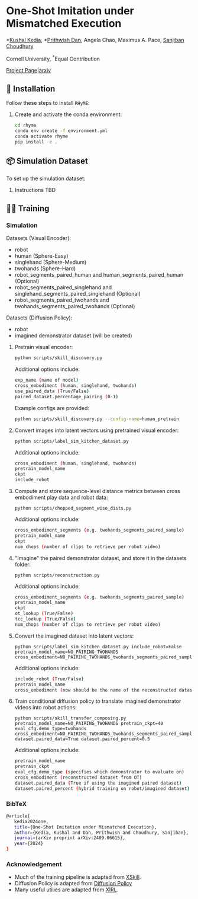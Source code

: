 # One-Shot Imitation under Mismatched Execution

*[Kushal Kedia](https://kushal2000.github.io/),  *[Prithwish Dan](https://pdan101.github.io/), Angela Chao, Maximus A. Pace, [Sanjiban Choudhury](https://sanjibanc.github.io/)

<sup></sup>Cornell University, <sup>*</sup>Equal Contribution

[Project Page](https://portal-cornell.github.io/rhyme/)|[arxiv](https://arxiv.org/pdf/2409.06615)


## 🚀 Installation

Follow these steps to install `RHyME`:

1. Create and activate the conda environment:
   ```bash
   cd rhyme
   conda env create -f environment.yml
   conda activate rhyme
   pip install -e . 
   ```

## 📦 Simulation Dataset

To set up the simulation dataset:

1. Instructions TBD

## 🚴‍♂️ Training

### Simulation

Datasets (Visual Encoder):
- robot 
- human (Sphere-Easy)
- singlehand (Sphere-Medium)
- twohands (Sphere-Hard)
- robot_segments_paired_human and human_segments_paired_human (Optional)
- robot_segments_paired_singlehand and singlehand_segments_paired_singlehand (Optional)
- robot_segments_paired_twohands and twohands_segments_paired_twohands (Optional)

Datasets (Diffusion Policy):
- robot
- imagined demonstrator dataset (will be created)


1. Pretrain visual encoder:
   ```bash
   python scripts/skill_discovery.py
   ```
   Additional options include:
   ```bash
   exp_name (name of model)
   cross_embodiment (human, singlehand, twohands)
   use_paired_data (True/False)
   paired_dataset.percentage_pairing (0-1)
   ```
   Example configs are provided:
   ```bash
   python scripts/skill_discovery.py --config-name=human_pretrain
   ```
2. Convert images into latent vectors using pretrained visual encoder: 
   ```bash
   python scripts/label_sim_kitchen_dataset.py
   ```
   Additional options include:
   ```bash
   cross_embodiment (human, singlehand, twohands)
   pretrain_model_name
   ckpt
   include_robot
   ```
3. Compute and store sequence-level distance metrics between cross embodiment play data and robot data:
   ```
   python scripts/chopped_segment_wise_dists.py
   ``` 
   Additional options include:
   ```bash
   cross_embodiment_segments (e.g. twohands_segments_paired_sample)
   pretrain_model_name
   ckpt 
   num_chops (number of clips to retrieve per robot video)
   ```
4. "Imagine" the paired demonstrator dataset, and store it in the datasets folder:
   ```
   python scripts/reconstruction.py
   ```
   Additional options include:
   ```bash
   cross_embodiment_segments (e.g. twohands_segments_paired_sample)
   pretrain_model_name
   ckpt 
   ot_lookup (True/False)
   tcc_lookup (True/False)
   num_chops (number of clips to retrieve per robot video)
   ```
5. Convert the imagined dataset into latent vectors:
   ```
   python scripts/label_sim_kitchen_dataset.py include_robot=False pretrain_model_name=NO_PAIRING_TWOHANDS cross_embodiment=NO_PAIRING_TWOHANDS_twohands_segments_paired_sample_generated_ot_2_ckpt40
   ```
   Additional options include:
   ```bash
   include_robot (True/False)
   pretrain_model_name
   cross_embodiment (now should be the name of the reconstructed dataset from OT)
   ```
6. Train conditional diffusion policy to translate imagined demonstrator videos into robot actions:
   ```
   python scripts/skill_transfer_composing.py pretrain_model_name=NO_PAIRING_TWOHANDS pretrain_ckpt=40 eval_cfg.demo_type=twohands cross_embodiment=NO_PAIRING_TWOHANDS_twohands_segments_paired_sample_generated_ot_2_ckpt40 dataset.paired_data=True dataset.paired_percent=0.5
   ```
   Additional options include:
   ```bash
   pretrain_model_name
   pretrain_ckpt
   eval_cfg.demo_type (specifies which demonstrator to evaluate on)
   cross_embodiment (reconstructed dataset from OT)
   dataset.paired_data (True if using the imagined paired dataset)
   dataset.paired_percent (hybrid training on robot/imagined dataset)
   ```

### BibTeX
   ```bash
   @article{
      kedia2024one,
      title={One-Shot Imitation under Mismatched Execution},
      author={Kedia, Kushal and Dan, Prithwish and Choudhury, Sanjiban},
      journal={arXiv preprint arXiv:2409.06615},
      year={2024}
   }
   ``` 

### Acknowledgement
* Much of the training pipeline is adapted from [XSkill](https://xskill.cs.columbia.edu/).
* Diffusion Policy is adapted from [Diffusion Policy](https://github.com/real-stanford/diffusion_policy)
* Many useful utilies are adapted from [XIRL](https://x-irl.github.io/).
